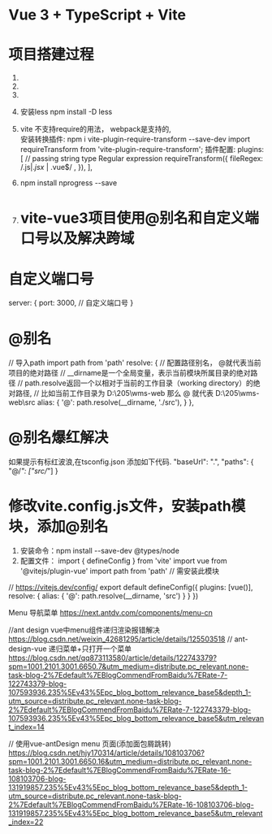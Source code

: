# Vue 3 + TypeScript + Vite

# 项目搭建过程
1. 
2. 
3. 
4. 安装less  npm install -D less
5. vite 不支持require的用法， webpack是支持的,  
安装转换插件: npm i vite-plugin-require-transform --save-dev
import requireTransform from 'vite-plugin-require-transform';
插件配置:
plugins: [
    // passing string type Regular expression
    requireTransform({
	    fileRegex: /.js$|.jsx$ | .vue$/ ,
	}),
],
6. npm install nprogress --save

10. # vite-vue3项目使用@别名和自定义端口号以及解决跨域
# 自定义端口号
server: {
    port: 3000, // 自定义端口号
}

# @别名
// 导入path
import path from 'path'
resolve: {
    // 配置路径别名， @就代表当前项目的绝对路径 
    // __dirname是一个全局变量，表示当前模块所属目录的绝对路径
    // path.resolve返回一个以相对于当前的工作目录（working directory）的绝对路径, 
    // 比如当前工作目录为 D:\205\wms-web 那么 @ 就代表 D:\205\wms-web\src
    alias: {
      '@': path.resolve(__dirname, './src'),
    }
},
# @别名爆红解决
如果提示有标红波浪,在tsconfig.json 添加如下代码.
"baseUrl": ".",
"paths": {
    "@/*": ["src/*"]
}


# 修改vite.config.js文件，安装path模块，添加@别名
1. 安装命令：npm install --save-dev @types/node
2. 配置文件：
import { defineConfig } from 'vite'
import vue from '@vitejs/plugin-vue'
import path from 'path'   // 需安装此模块
 
// https://vitejs.dev/config/
export default defineConfig({
  plugins: [vue()],
  resolve: {
    alias: {
      '@': path.resolve(__dirname, 'src')
    }
  }
})

Menu 导航菜单  https://next.antdv.com/components/menu-cn

//ant design vue中menu组件递归渲染报错解决  https://blog.csdn.net/weixin_42681295/article/details/125503518
// ant-design-vue 递归菜单+只打开一个菜单 https://blog.csdn.net/qq873113580/article/details/122743379?spm=1001.2101.3001.6650.7&utm_medium=distribute.pc_relevant.none-task-blog-2%7Edefault%7EBlogCommendFromBaidu%7ERate-7-122743379-blog-107593936.235%5Ev43%5Epc_blog_bottom_relevance_base5&depth_1-utm_source=distribute.pc_relevant.none-task-blog-2%7Edefault%7EBlogCommendFromBaidu%7ERate-7-122743379-blog-107593936.235%5Ev43%5Epc_blog_bottom_relevance_base5&utm_relevant_index=14

// 使用vue-antDesign menu 页面(添加面包屑跳转) https://blog.csdn.net/hjy170314/article/details/108103706?spm=1001.2101.3001.6650.16&utm_medium=distribute.pc_relevant.none-task-blog-2%7Edefault%7EBlogCommendFromBaidu%7ERate-16-108103706-blog-131919857.235%5Ev43%5Epc_blog_bottom_relevance_base5&depth_1-utm_source=distribute.pc_relevant.none-task-blog-2%7Edefault%7EBlogCommendFromBaidu%7ERate-16-108103706-blog-131919857.235%5Ev43%5Epc_blog_bottom_relevance_base5&utm_relevant_index=22